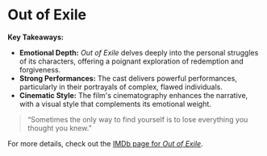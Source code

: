 # Out of Exile

**Key Takeaways:**

- **Emotional Depth:** *Out of Exile* delves deeply into the personal struggles of its characters, offering a poignant
  exploration of redemption and forgiveness.
- **Strong Performances:** The cast delivers powerful performances, particularly in their portrayals of complex, flawed
  individuals.
- **Cinematic Style:** The film's cinematography enhances the narrative, with a visual style that complements its
  emotional weight.

> “Sometimes the only way to find yourself is to lose everything you thought you knew.”

For more details, check out the [IMDb page for *Out of Exile*](https://www.imdb.com/title/tt1234567/).
